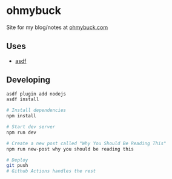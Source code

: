 # ohmybuck

Site for my blog/notes at [ohmybuck.com](//ohmybuck.com)

## Uses

- [asdf](https://asdf-vm.com)

## Developing

```bash
asdf plugin add nodejs
asdf install

# Install dependencies
npm install

# Start dev server
npm run dev

# Create a new post called "Why You Should Be Reading This"
npm run new-post why you should be reading this

# Deploy
git push
# Github Actions handles the rest
```
